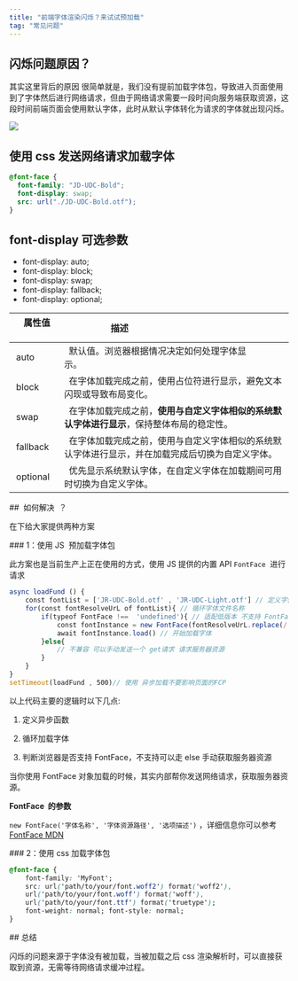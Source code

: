 ```yaml
---
title: "前端字体渲染闪烁？来试试预加载"
tag: "常见问题"
---
```


## 闪烁问题原因？

其实这里背后的原因 很简单就是，我们没有提前加载字体包，导致进入页面使用到了字体然后进行网络请求，但由于网络请求需要一段时间向服务端获取资源，这段时间前端页面会使用默认字体，此时从默认字体转化为请求的字体就出现闪烁。

<img src="../imgs/12/08.webp" />

## 使用 css 发送网络请求加载字体

```css
@font-face {
  font-family: "JD-UDC-Bold";
  font-display: swap;
  src: url("./JD-UDC-Bold.otf");
}
```

## font-display 可选参数

- font-display: auto;
- font-display: block;
- font-display: swap;
- font-display: fallback;
- font-display: optional;

|   属性值        |   描述                                                                                              |
| --------------- | --------------------------------------------------------------------------------------------------- |
|  auto           |   默认值。浏览器根据情况决定如何处理字体显示。                                                      |
|  block          |   在字体加载完成之前，使用占位符进行显示，避免文本闪现或导致布局变化。                              |
|  swap           |   在字体加载完成之前，**使用与自定义字体相似的系统默认字体进行显示**，保持整体布局的稳定性。        |
|  fallback       |   在字体加载完成之前，使用与自定义字体相似的系统默认字体进行显示，并在加载完成后切换为自定义字体。  |
|  optional       |   优先显示系统默认字体，在自定义字体在加载期间可用时切换为自定义字体。                              |

##  如何解决  ？

在下给大家提供两种方案

### 1：使用 JS  预加载字体包

此方案也是当前生产上正在使用的方式，使用 JS 提供的内置 API `FontFace`  进行请求

```js
async loadFund () { 
    const fontList = ['JR-UDC-Bold.otf' , 'JR-UDC-Light.otf'] // 定义字体文件名称
    for(const fontResolveUrL of fontList){ // 循环字体文件名称
        if(typeof FontFace !==  'undefined'){ // 适配低版本 不支持 FontFace 的情况
            const fontInstance = new FontFace(fontResolveUrL.replace(/.otf/ , '') , `url(../fonts/${fontResolveUrL})`) // 如果浏览器支持 FontFace 则创建实例
            await fontInstance.load() // 开始加载字体
        }else{
            // 不兼容 可以手动发送一个 get请求 请求服务器资源
        }
    }
}
setTimeout(loadFund , 500)// 使用 异步加载不要影响页面的FCP
```

以上代码主要的逻辑时以下几点:

1. 定义异步函数

2. 循环加载字体

3. 判断浏览器是否支持 FontFace，不支持可以走 else 手动获取服务器资源

当你使用 FontFace 对象加载的时候，其实内部帮你发送网络请求，获取服务器资源。

**FontFace  的参数**

`new FontFace('字体名称', '字体资源路径', '选项描述')` ，详细信息你可以参考[FontFace MDN](https://developer.mozilla.org/en-US/docs/Web/API/FontFace/FontFace)

### 2：使用 css 加载字体包

```css
@font-face {
    font-family: 'MyFont';
    src: url('path/to/your/font.woff2') format('woff2'), 
    url('path/to/your/font.woff') format('woff'), 
    url('path/to/your/font.ttf') format('truetype'); 
    font-weight: normal; font-style: normal; 
}
```

## 总结

闪烁的问题来源于字体没有被加载，当被加载之后 css 渲染解析时，可以直接获取到资源，无需等待网络请求缓冲过程。
